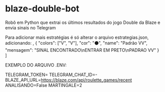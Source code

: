 # blaze-double-bot
Robô em Python que extrai os últimos resultados do jogo Double da Blaze e envia sinais no Telegram

Para adicionar mais estratégias é só alterar o arquivo estrategias.json, adicionando:
,
{
        "colors": ["V", "V"],
        "cor": "⚫️",
        "name": "Padrão VV",
        "mensagem": "SINAL ENCONTRADO\nENTRAR EM PRETO\nPADRAO VV"
    }
]

EXEMPLO DO ARQUIVO .ENV:

TELEGRAM_TOKEN=
TELEGRAM_CHAT_ID=-
BLAZE_API_URL=https://blaze.com/api/roulette_games/recent
ANALISANDO=False
MARTINGALE=2